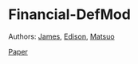 # Financial-DefMod
Authors: 
[James](https://www.linkedin.com/in/james-jhirad), 
[Edison](https://scholar.google.com/citations?user=uK_esCgAAAAJ&hl=es), 
[Matsuo](https://scholar.google.co.jp/citations?user=Dy8iau4AAAAJ&hl=en)


[Paper](https://github.com/KobiJames/Financial-DefMod/blob/main/2023_aacl_srw_investopedia_final.pdf)
